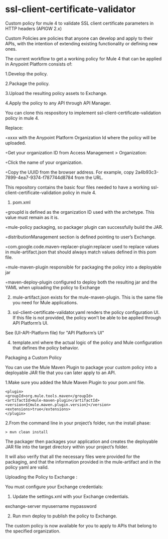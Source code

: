 # ssl-client-certificate-validator
Custom policy for mule 4 to validate SSL client certificate parameters in HTTP headers (APIGW 2.x)



Custom Policies are policies that anyone can develop and apply to their APIs, with the intention of extending existing functionality or defining new ones.


The current workflow to get a working policy for Mule 4 that can be applied in Anypoint Platform consists of:

1.Develop the policy.

2.Package the policy.

3.Upload the resulting policy assets to Exchange.

4.Apply the policy to any API through API Manager.



You can clone this respository to implement ssl-client-certificate-validation policy in mule 4.


Replace:

◦xxxx with the Anypoint Platform Organization Id where the policy will be uploaded.

◦Get your organization ID from Access Management > Organization:

◦Click the name of your organization.

◦Copy the UUID from the browser address. For example, copy 2a4b93c3-7899-4ea7-9374-f787744d8784 from the URL.




This repository contains the basic four files needed to have a working ssl-client-certificate-validation policy in mule 4.


1) pom.xml


◦groupId is defined as the organization ID used with the archetype. This value must remain as it is.


◦mule-policy packaging, so packager plugin can successfully build the JAR.


◦distributionManagement section is defined pointing to user’s Exchange.


◦com.google.code.maven-replacer-plugin:replacer used to replace values in mule-artifact.json that should always match values defined in this pom file.


◦mule-maven-plugin responsible for packaging the policy into a deployable jar


◦maven-deploy-plugin configured to deploy both the resulting jar and the YAML when uploading the policy to Exchange



2) mule-artifact.json exists for the mule-maven-plugin. This is the same file you need for Mule applications.


3) ssl-client-certificate-validator.yaml renders the policy configuration UI. If this file is not provided, the policy won’t be able to be applied through API Platform’s UI.

See (UI-API-Platform file) for "API Platform’s UI"



4) template.xml where the actual logic of the policy and Mule configuration that defines the policy behavior.






Packaging a Custom Policy






You can use the Mule Maven Plugin to package your custom policy into a deployable JAR file that you can later apply to an API.


1.Make sure you added the Mule Maven Plugin to your pom.xml file. 


    <plugin>
    <groupId>org.mule.tools.maven</groupId>
    <artifactId>mule-maven-plugin</artifactId>
    <version>${mule.maven.plugin.version}</version>
    <extensions>true</extensions>
    </plugin>


2.From the command line in your project’s folder, run the install phase:


    > mvn clean install




The packager then packages your application and creates the deployable JAR file into the target directory within your project’s folder.


It will also verify that all the necessary files were provided for the packaging, and that the information provided in the mule-artifact and in the policy yaml are valid.



Uploading the Policy to Exchange :


You must configure your Exchange credentials:


1. Update the settings.xml with your Exchange credentials.


<?xml version="1.0" encoding="UTF-8"?>
<settings xmlns="http://maven.apache.org/SETTINGS/1.0.0"
        xmlns:xsi="http://www.w3.org/2001/XMLSchema-instance"
        xsi:schemaLocation="http://maven.apache.org/SETTINGS/1.0.0 http://maven.apache.org/xsd/settings-1.0.0.xsd">
  <servers>
    <server>
       <id>exchange-server</id>
       <username>myusername</username>
       <password>mypassword</password>
     </server>
  </servers>
</settings>


2. Run mvn deploy to publish the policy to Exchange.



The custom policy is now available for you to apply to APIs that belong to the specified organization.



